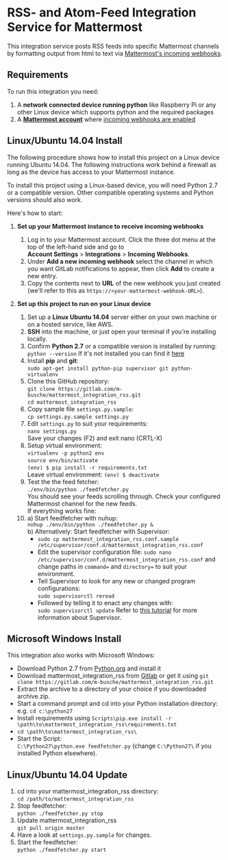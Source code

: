 # RSS- and Atom-Feed Integration Service for Mattermost

This integration service posts RSS feeds into specific Mattermost channels by formatting output from html to text 
via [Mattermost's incoming webhooks](https://github.com/mattermost/platform/blob/master/doc/integrations/webhooks/Incoming-Webhooks.md).

## Requirements

To run this integration you need:

1. A **network connected device running python** like Raspberry Pi or any other Linux device which supports python and the required packages
2. A **[Mattermost account](http://www.mattermost.org/)** where [incoming webhooks are enabled](https://github.com/mattermost/platform/blob/master/doc/integrations/webhooks/Incoming-Webhooks.md#enabling-incoming-webhooks)

## Linux/Ubuntu 14.04 Install

The following procedure shows how to install this project on a Linux device running Ubuntu 14.04. 
The following instructions work behind a firewall as long as the device has access to your Mattermost instance. 

To install this project using a Linux-based device, you will need Python 2.7 or a compatible version. 
Other compatible operating systems and Python versions should also work. 

Here's how to start:

1. **Set up your Mattermost instance to receive incoming webhooks**
    1. Log in to your Mattermost account. Click the three dot menu at the top of the left-hand side and go to  
        **Account Settings** > **Integrations** > **Incoming Webhooks**.
    2. Under **Add a new incoming webhook** select the channel in which you want GitLab notifications to appear, then click **Add** to create a new entry.
    3. Copy the contents next to **URL** of the new webhook you just created (we'll refer to this as `https://<your-mattermost-webhook-URL>`).

2. **Set up this project to run on your Linux device**
    1. Set up a **Linux Ubuntu 14.04** server either on your own machine or on a hosted service, like AWS.
    2. **SSH** into the machine, or just open your terminal if you're installing locally.
    3. Confirm **Python 2.7** or a compatible version is installed by running:  
        `python --version` If it's not installed you can find it [here](https://www.python.org/downloads/)
    4. Install **pip** and **git**:  
        `sudo apt-get install python-pip supervisor git python-virtualenv`
    5. Clone this GitHub repository:  
        `git clone https://gitlab.com/m-busche/mattermost_integration_rss.git`  
        `cd mattermost_integration_rss`
    6. Copy sample file `settings.py.sample`:  
        `cp settings.py.sample settings.py`
    7. Edit `settings.py` to suit your requirements:  
        `nano settings.py`  
        Save your changes (F2) and exit nano (CRTL-X)
    8. Setup virtual environment:  
         `virtualenv -p python2 env`  
         `source env/bin/activate`  
         `(env) $ pip install -r requirements.txt`  
         Leave virtual environment:
         `(env) $ deactivate`  
    9. Test the the feed fetcher:  
        `./env/bin/python ./feedfetcher.py`  
        You should see your feeds scrolling through. Check your configured Mattermost channel for the new feeds.  
        If everything works fine:
    10. a) Start feedfetcher with nuhup:    
        `nohup ./env/bin/python ./feedfetcher.py &`  
        b) Alternatively: Start feedfetcher with Supervisor:  
          - `sudo cp mattermost_integration_rss.conf.sample /etc/supervisor/conf.d/mattermost_integration_rss.conf`  
          - Edit the supervisor configuration file: `sudo nano /etc/supervisor/conf.d/mattermost_integration_rss.conf`
          and change paths in `command=` and `directory=` to suit your environment.  
          - Tell Supervisor to look for any new or changed program configurations:  
          `sudo supervisorctl reread`
          - Followed by telling it to enact any changes with:  
          `sudo supervisorctl update`
        Refer to [this tutorial](https://www.digitalocean.com/community/tutorials/how-to-install-and-manage-supervisor-on-ubuntu-and-debian-vps)
        for more information about Supervisor.  

## Microsoft Windows Install
This integration also works with Microsoft Windows:  
- Download Python 2.7 from [Python.org](https://www.python.org/downloads/) and install it  
- Download mattermost_integration_rss from [Gitlab](https://gitlab.com/m-busche/mattermost_integration_rss/repository/archive.zip) or get it using `git clone https://gitlab.com/m-busche/mattermost_integration_rss.git`  
- Extract the archive to a directory of your choice if you downloaded archive.zip.  
- Start a command prompt and cd into your Python installation directory: e.g. `cd c:\python27`  
- Install requirements using `Scripts\pip.exe install -r \path\to\mattermost_integration_rss\requirements.txt`  
- `cd \path\to\mattermost_integration_rss\`  
- Start the Script:  
  `C:\Python27\python.exe feedfetcher.py` (change `C:\Python27\` if you installed Python elsewhere).  

## Linux/Ubuntu 14.04 Update
1. cd into your mattermost_integration_rss directory:  
    `cd /path/to/mattermost_integration_rss`
2. Stop feedfetcher:  
    `python ./feedfetcher.py stop` 
2. Update mattermost_integration_rss  
    `git pull origin master`
3. Have a look at `settings.py.sample` for changes.
4. Start the feedfetcher:  
    `python ./feedfetcher.py start`